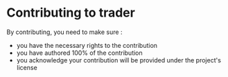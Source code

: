 # Contributing to trader

By contributing, you need to make sure :

* you have the necessary rights to the contribution
* you have authored 100% of the contribution
* you acknowledge your contribution will be provided under the project's license